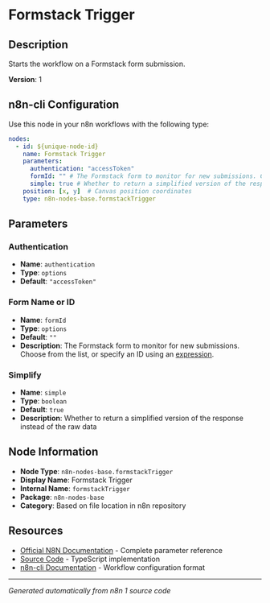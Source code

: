 # Formstack Trigger

## Description

Starts the workflow on a Formstack form submission.

**Version**: 1

## n8n-cli Configuration

Use this node in your n8n workflows with the following type:

```yaml
nodes:
  - id: ${unique-node-id}
    name: Formstack Trigger
    parameters:
      authentication: "accessToken"
      formId: "" # The Formstack form to monitor for new submissions. Choose from the list, or specify an ID using an <a href="https://docs.n8n.io/code/expressions/">expression</a>.
      simple: true # Whether to return a simplified version of the response instead of the raw data
    position: [x, y]  # Canvas position coordinates
    type: n8n-nodes-base.formstackTrigger
```

## Parameters

### Authentication

- **Name**: `authentication`
- **Type**: `options`
- **Default**: `"accessToken"`

### Form Name or ID

- **Name**: `formId`
- **Type**: `options`
- **Default**: `""`
- **Description**: The Formstack form to monitor for new submissions. Choose from the list, or specify an ID using an <a href="https://docs.n8n.io/code/expressions/">expression</a>.

### Simplify

- **Name**: `simple`
- **Type**: `boolean`
- **Default**: `true`
- **Description**: Whether to return a simplified version of the response instead of the raw data


## Node Information

- **Node Type**: `n8n-nodes-base.formstackTrigger`
- **Display Name**: Formstack Trigger
- **Internal Name**: `formstackTrigger`
- **Package**: `n8n-nodes-base`
- **Category**: Based on file location in n8n repository

## Resources

- [Official N8N Documentation](https://docs.n8n.io/integrations/builtin/app-nodes/n8n-nodes-base.formstacktrigger/) - Complete parameter reference
- [Source Code](https://github.com/n8n-io/n8n/blob/master/packages/nodes-base/nodes/Formstack/FormstackTrigger.node.ts) - TypeScript implementation
- [n8n-cli Documentation](https://github.com/edenreich/n8n-cli) - Workflow configuration format

---
*Generated automatically from n8n 1 source code*
